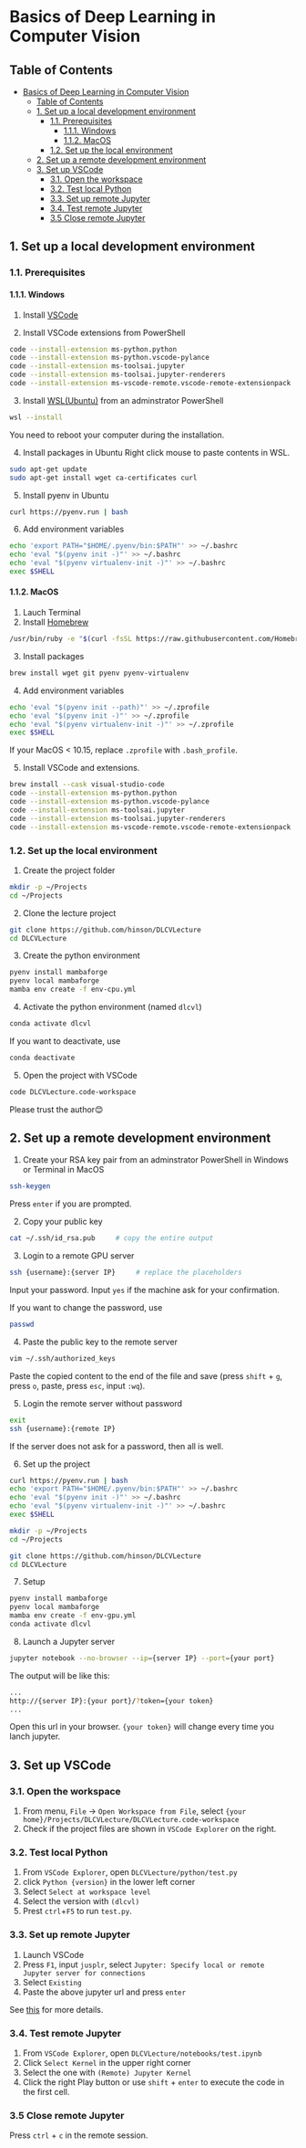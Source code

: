 # Basics of Deep Learning in Computer Vision

## Table of Contents

- [Basics of Deep Learning in Computer Vision](#basics-of-deep-learning-in-computer-vision)
  - [Table of Contents](#table-of-contents)
  - [1. Set up a local development environment](#1-set-up-a-local-development-environment)
    - [1.1. Prerequisites](#11-prerequisites)
      - [1.1.1. Windows](#111-windows)
      - [1.1.2. MacOS](#112-macos)
    - [1.2. Set up the local environment](#12-set-up-the-local-environment)
  - [2. Set up a remote development environment](#2-set-up-a-remote-development-environment)
  - [3. Set up VSCode](#3-set-up-vscode)
    - [3.1. Open the workspace](#31-open-the-workspace)
    - [3.2. Test local Python](#32-test-local-python)
    - [3.3. Set up remote Jupyter](#33-set-up-remote-jupyter)
    - [3.4. Test remote Jupyter](#34-test-remote-jupyter)
    - [3.5 Close remote Jupyter](#35-close-remote-jupyter)


## 1. Set up a local development environment

### 1.1. Prerequisites

#### 1.1.1. Windows

1. Install [VSCode](https://code.visualstudio.com/download)

2. Install VSCode extensions from PowerShell

```bash
code --install-extension ms-python.python
code --install-extension ms-python.vscode-pylance
code --install-extension ms-toolsai.jupyter
code --install-extension ms-toolsai.jupyter-renderers
code --install-extension ms-vscode-remote.vscode-remote-extensionpack
```

3. Install [WSL(Ubuntu)](https://docs.microsoft.com/en-us/windows/wsl/setup/environment) from an adminstrator PowerShell

```bash
wsl --install
```
You need to reboot your computer during the installation.


4. Install packages in Ubuntu
Right click mouse to paste contents in WSL.

```bash
sudo apt-get update
sudo apt-get install wget ca-certificates curl
```


5. Install pyenv in Ubuntu

```bash
curl https://pyenv.run | bash
```

6. Add environment variables

```bash
echo 'export PATH="$HOME/.pyenv/bin:$PATH"' >> ~/.bashrc
echo 'eval "$(pyenv init -)"' >> ~/.bashrc
echo 'eval "$(pyenv virtualenv-init -)"' >> ~/.bashrc
exec $SHELL
```


#### 1.1.2. MacOS 

1. Lauch Terminal
2. Install [Homebrew](https://brew.sh/)

```bash
/usr/bin/ruby -e "$(curl -fsSL https://raw.githubusercontent.com/Homebrew/install/master/install)"
```

3. Install packages

```bash
brew install wget git pyenv pyenv-virtualenv
```

4. Add environment variables

```bash
echo 'eval "$(pyenv init --path)"' >> ~/.zprofile
echo 'eval "$(pyenv init -)"' >> ~/.zprofile
echo 'eval "$(pyenv virtualenv-init -)"' >> ~/.zprofile
exec $SHELL
```

If your MacOS < 10.15, replace `.zprofile` with `.bash_profile`.


5. Install VSCode and extensions.

```bash
brew install --cask visual-studio-code
code --install-extension ms-python.python
code --install-extension ms-python.vscode-pylance
code --install-extension ms-toolsai.jupyter
code --install-extension ms-toolsai.jupyter-renderers
code --install-extension ms-vscode-remote.vscode-remote-extensionpack
```

### 1.2. Set up the local environment

1. Create the project folder

```bash
mkdir -p ~/Projects
cd ~/Projects
```

2. Clone the lecture project
```bash
git clone https://github.com/hinson/DLCVLecture
cd DLCVLecture
```

3. Create the python environment
```bash
pyenv install mambaforge
pyenv local mambaforge
mamba env create -f env-cpu.yml
```

4. Activate the python environment (named `dlcvl`)
   
```bash
conda activate dlcvl
```

If you want to deactivate, use

```bash
conda deactivate
```

5. Open the project with VSCode

```bash
code DLCVLecture.code-workspace
```
Please trust the author😊

## 2. Set up a remote development environment

1. Create your RSA key pair from an adminstrator PowerShell in Windows or Terminal in MacOS

```bash
ssh-keygen
```
Press `enter` if you are prompted.

2. Copy your public key

```bash
cat ~/.ssh/id_rsa.pub     # copy the entire output
```

3. Login to a remote GPU server

```bash
ssh {username}:{server IP}     # replace the placeholders
```
Input your password. Input `yes` if the machine ask for your confirmation.

If you want to change the password, use

```bash
passwd
```

4. Paste the public key to the remote server

```bash
vim ~/.ssh/authorized_keys
```

Paste the copied content to the end of the file and save (press `shift` + `g`, press `o`, paste, press `esc`, input `:wq`).

5. Login the remote server without password

```bash
exit
ssh {username}:{remote IP}
```

If the server does not ask for a password, then all is well.

6. Set up the project

```bash
curl https://pyenv.run | bash
echo 'export PATH="$HOME/.pyenv/bin:$PATH"' >> ~/.bashrc
echo 'eval "$(pyenv init -)"' >> ~/.bashrc
echo 'eval "$(pyenv virtualenv-init -)"' >> ~/.bashrc
exec $SHELL
```

```bash
mkdir -p ~/Projects
cd ~/Projects
```

```bash
git clone https://github.com/hinson/DLCVLecture
cd DLCVLecture
```

7. Setup
```bash
pyenv install mambaforge
pyenv local mambaforge
mamba env create -f env-gpu.yml
conda activate dlcvl
```

8. Launch a Jupyter server

```bash
jupyter notebook --no-browser --ip={server IP} --port={your port}
```

The output will be like this:
```bash
...
http://{server IP}:{your port}/?token={your token}
...
```
Open this url in your browser.
`{your token}` will change every time you lanch jupyter.


## 3. Set up VSCode

### 3.1. Open the workspace

1. From menu,  `File` -> `Open Workspace from File`, select `{your home}/Projects/DLCVLecture/DLCVLecture.code-workspace`
2. Check if the project files are shown in `VSCode Explorer` on the right.

### 3.2. Test local Python

1. From `VSCode Explorer`, open `DLCVLecture/python/test.py`
2. click `Python {version}` in the lower left corner
3. Select `Select at workspace level`
4. Select the version with `(dlcvl)`
5. Prest `ctrl`+`F5` to run `test.py`.

### 3.3. Set up remote Jupyter

1. Launch VSCode
2. Press `F1`, input `jusplr`, select `Jupyter: Specify local or remote Jupyter server for connections`
3. Select `Existing`
4. Paste the above jupyter url and press `enter`

See [this](https://code.visualstudio.com/docs/datascience/jupyter-notebooks) for more details.

### 3.4. Test remote Jupyter

1. From `VSCode Explorer`, open `DLCVLecture/notebooks/test.ipynb`
2. Click `Select Kernel` in the upper right corner
3. Select the one with `(Remote) Jupyter Kernel`
4. Click the right Play button or use `shift` + `enter` to execute the code in the first cell.

### 3.5 Close remote Jupyter

Press `ctrl` + `c` in the remote session.